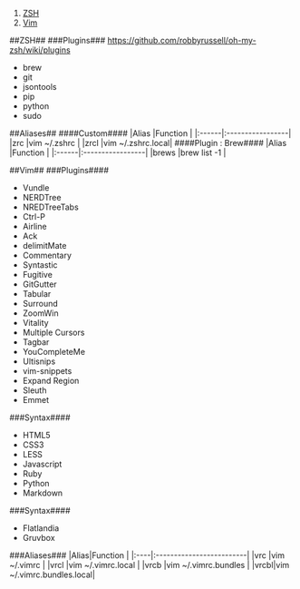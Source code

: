 1. [ZSH](#zsh)
2. [Vim](#vim)

##ZSH##
###Plugins###
https://github.com/robbyrussell/oh-my-zsh/wiki/plugins
* brew
* git
* jsontools
* pip
* python
* sudo


##Aliases##
####Custom####
|Alias  |Function          |
|:------|:-----------------|
|zrc    |vim ~/.zshrc      |
|zrcl   |vim ~/.zshrc.local|
####Plugin : Brew####
|Alias  |Function          |
|:------|:-----------------|
|brews  |brew list -1      |

##Vim##
###Plugins####
* Vundle
* NERDTree
* NREDTreeTabs
* Ctrl-P
* Airline
* Ack
* delimitMate
* Commentary
* Syntastic
* Fugitive
* GitGutter
* Tabular
* Surround
* ZoomWin
* Vitality
* Multiple Cursors
* Tagbar
* YouCompleteMe
* Ultisnips
* vim-snippets
* Expand Region
* Sleuth
* Emmet

###Syntax####
* HTML5
* CSS3
* LESS
* Javascript
* Ruby
* Python
* Markdown


###Syntax####
* Flatlandia
* Gruvbox

###Aliases###
|Alias|Function                  |
|:----|:-------------------------|
|vrc  |vim ~/.vimrc              |
|vrcl |vim ~/.vimrc.local        |
|vrcb |vim ~/.vimrc.bundles      |
|vrcbl|vim ~/.vimrc.bundles.local|
